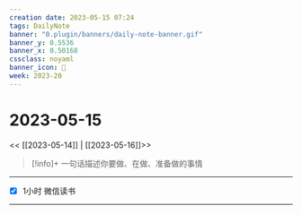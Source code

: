 ```yaml
---
creation date: 2023-05-15 07:24
tags: DailyNote
banner: "0.plugin/banners/daily-note-banner.gif"
banner_y: 0.5536
banner_x: 0.50168
cssclass: noyaml
banner_icon: 💌
week: 2023-20
---
```


# 2023-05-15

<< [[2023-05-14]] | [[2023-05-16]]>>


> [!info]+ 一句话描述你要做、在做、准备做的事情
> 

---

- [x] 1小时 微信读书


---

